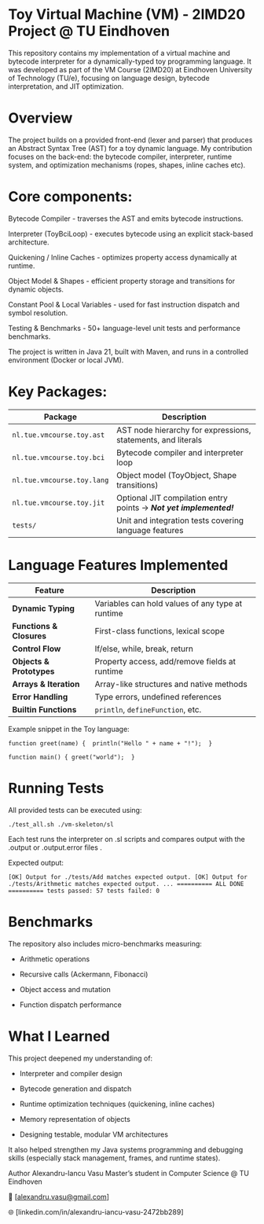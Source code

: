 # Toy Virtual Machine (VM) - 2IMD20 Project @ TU Eindhoven

This repository contains my implementation of a virtual machine and bytecode interpreter for a dynamically-typed toy programming language. It was developed as part of the VM Course (2IMD20) at Eindhoven University of Technology (TU/e), focusing on language design, bytecode interpretation, and JIT optimization.

# Overview
The project builds on a provided front-end (lexer and parser) that produces an Abstract Syntax Tree (AST) for a toy dynamic language. My contribution focuses on the back-end: the bytecode compiler, interpreter, runtime system, and optimization mechanisms (ropes, shapes, inline caches etc).

# Core components:
Bytecode Compiler - traverses the AST and emits bytecode instructions.

Interpreter (ToyBciLoop) - executes bytecode using an explicit stack-based architecture.

Quickening / Inline Caches - optimizes property access dynamically at runtime.

Object Model & Shapes - efficient property storage and transitions for dynamic objects.

Constant Pool & Local Variables - used for fast instruction dispatch and symbol resolution.

Testing & Benchmarks - 50+ language-level unit tests and performance benchmarks.

The project is written in Java 21, built with Maven, and runs in a controlled environment (Docker or local JVM).

# Key Packages:

| Package                    | Description                                                             |
| -------------------------- | ------------------------------------------------------------------------|
| `nl.tue.vmcourse.toy.ast`  | AST node hierarchy for expressions, statements, and literals            |
| `nl.tue.vmcourse.toy.bci`  | Bytecode compiler and interpreter loop                                  |
| `nl.tue.vmcourse.toy.lang` | Object model (ToyObject, Shape transitions)                             |
| `nl.tue.vmcourse.toy.jit`  | Optional JIT compilation entry points &rarr; ***Not yet implemented!*** |
| `tests/`                   | Unit and integration tests covering language features                   |

# Language Features Implemented

| Feature                  | Description                                      |
| ------------------------ | ------------------------------------------------ |
| **Dynamic Typing**       | Variables can hold values of any type at runtime |
| **Functions & Closures** | First-class functions, lexical scope             |
| **Control Flow**         | If/else, while, break, return                    |
| **Objects & Prototypes** | Property access, add/remove fields at runtime    |
| **Arrays & Iteration**   | Array-like structures and native methods         |
| **Error Handling**       | Type errors, undefined references                |
| **Builtin Functions**    | `println`, `defineFunction`, etc.                |

Example snippet in the Toy language:

`function greet(name) { 
  println("Hello " + name + "!"); 
}`

`function main() {
  greet("world"); 
}`

# Running Tests

All provided tests can be executed using:

  `./test_all.sh ./vm-skeleton/sl`

Each test runs the interpreter on .sl scripts and compares output with the .output or .output.error files .

Expected output:

`[OK] Output for ./tests/Add matches expected output.
[OK] Output for ./tests/Arithmetic matches expected output.
...
========== ALL DONE ==========
  tests passed: 57
  tests failed: 0`

# Benchmarks

The repository also includes micro-benchmarks measuring:

  - Arithmetic operations

  - Recursive calls (Ackermann, Fibonacci)

  - Object access and mutation

  - Function dispatch performance

# What I Learned
This project deepened my understanding of:

  - Interpreter and compiler design

  - Bytecode generation and dispatch

  - Runtime optimization techniques (quickening, inline caches)

  - Memory representation of objects

  - Designing testable, modular VM architectures

It also helped strengthen my Java systems programming and debugging skills (especially stack management, frames, and runtime states).

Author
Alexandru-Iancu Vasu 
Master’s student in Computer Science @ TU Eindhoven 

📧 [alexandru.vasu@gmail.com]

🌐 [linkedin.com/in/alexandru-iancu-vasu-2472bb289]
